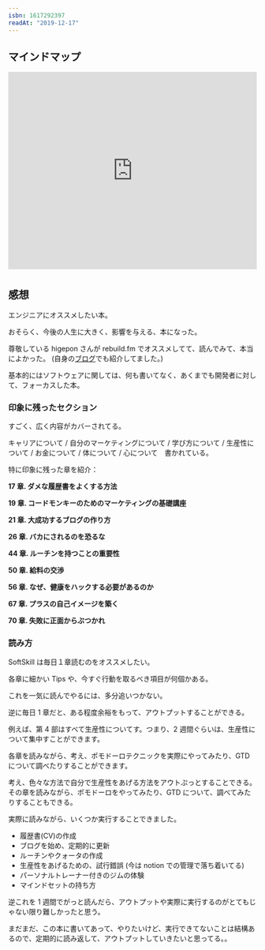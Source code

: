 ```yaml
---
isbn: 1617292397
readAt: "2019-12-17"
---
```


## マインドマップ

<iframe width="100%" height="400" frameborder="0" src="https://www.mindmeister.com/maps/public_map_shell/1382092606/soft-skills?width=600&height=400&z=auto&t=QghHTw9jZF&no_share=1&no_logo=1" scrolling="no" style="overflow: hidden; margin-bottom: 5px;">Your browser is not able to display frames. Please visit <a href="https://www.mindmeister.com/1382092606/soft-skills?t=QghHTw9jZF" target="_blank">Soft Skills</a> on MindMeister.</iframe>

## 感想

エンジニアにオススメしたい本。

おそらく、今後の人生に大きく、影響を与える、本になった。

尊敬している higepon さんが rebuild.fm でオススメしてて、読んでみて、本当によかった。
(自身の[ブログ](http://higepon.hatenablog.com/entry/20150921/1442843666)でも紹介してました。)

基本的にはソフトウェアに関しては、何も書いてなく、あくまでも開発者に対して、フォーカスした本。

### 印象に残ったセクション

すごく、広く内容がカバーされてる。

キャリアについて / 自分のマーケティングについて / 学び方について / 生産性について / お金について / 体について / 心について　書かれている。

特に印象に残った章を紹介：

**17 章. ダメな履歴書をよくする方法**

**19 章. コードモンキーのためのマーケティングの基礎講座**

**21 章. 大成功するブログの作り方**

**26 章. バカにされるのを恐るな**

**44 章. ルーチンを持つことの重要性**

**50 章. 給料の交渉**

**56 章. なぜ、健康をハックする必要があるのか**

**67 章. プラスの自己イメージを築く**

**70 章. 失敗に正面からぶつかれ**

### 読み方

SoftSkill は毎日１章読むのをオススメしたい。

各章に細かい Tips や、今すぐ行動を取るべき項目が何個かある。

これを一気に読んでやるには、多分追いつかない。

逆に毎日 1 章だと、ある程度余裕をもって、アウトプットすることができる。

例えば、第 4 部はすべて生産性についてす。つまり、2 週間ぐらいは、生産性について集中すことができます。

各章を読みながら、考え、ポモドーロテクニックを実際にやってみたり、GTD について調べたりすることができます。

考え、色々な方法で自分で生産性をあげる方法をアウトぷっとすることできる。その章を読みながら、ポモドーロをやってみたり、GTD について、調べてみたりすることもできる。

実際に読みながら、いくつか実行することできました。

- 履歴書(CV)の作成
- ブログを始め、定期的に更新
- ルーチンやクォータの作成
- 生産性をあげるための、試行錯誤 (今は notion での管理で落ち着いてる)
- パーソナルトレーナー付きのジムの体験
- マインドセットの持ち方

逆これを 1 週間でがっと読んだら、アウトプットや実際に実行するのがとてもじゃない限り難しかったと思う。

まだまだ、この本に書いてあって、やりたいけど、実行できてないことは結構あるので、定期的に読み返して、アウトプットしていきたいと思ってる。。
